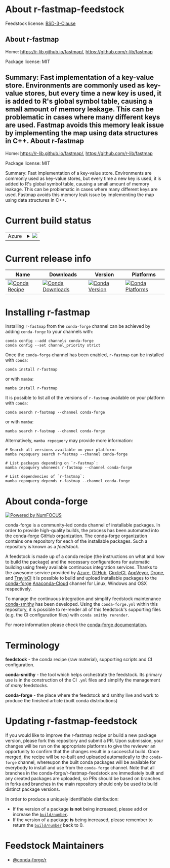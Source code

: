 About r-fastmap-feedstock
=========================

Feedstock license: [BSD-3-Clause](https://github.com/conda-forge/r-fastmap-feedstock/blob/main/LICENSE.txt)

About r-fastmap
---------------

Home: https://r-lib.github.io/fastmap/, https://github.com/r-lib/fastmap

Package license: MIT

Summary: Fast implementation of a key-value store. Environments are commonly used as key-value stores, but every time a new key is used, it is added to R's global symbol table, causing a small amount of memory leakage. This can be problematic in cases where many different keys are used. Fastmap avoids this memory leak issue by implementing the map using data structures in C++.
About r-fastmap
---------------

Home: https://r-lib.github.io/fastmap/, https://github.com/r-lib/fastmap

Package license: MIT

Summary: Fast implementation of a key-value store. Environments are commonly used as key-value stores, but every time a new key is used, it is added to R's global symbol table, causing a small amount of memory leakage. This can be problematic in cases where many different keys are used. Fastmap avoids this memory leak issue by implementing the map using data structures in C++.

Current build status
====================


<table>
    
  <tr>
    <td>Azure</td>
    <td>
      <details>
        <summary>
          <a href="https://dev.azure.com/conda-forge/feedstock-builds/_build/latest?definitionId=8093&branchName=main">
            <img src="https://dev.azure.com/conda-forge/feedstock-builds/_apis/build/status/r-fastmap-feedstock?branchName=main">
          </a>
        </summary>
        <table>
          <thead><tr><th>Variant</th><th>Status</th></tr></thead>
          <tbody><tr>
              <td>linux_64_r_base4.2</td>
              <td>
                <a href="https://dev.azure.com/conda-forge/feedstock-builds/_build/latest?definitionId=8093&branchName=main">
                  <img src="https://dev.azure.com/conda-forge/feedstock-builds/_apis/build/status/r-fastmap-feedstock?branchName=main&jobName=linux&configuration=linux%20linux_64_r_base4.2" alt="variant">
                </a>
              </td>
            </tr><tr>
              <td>linux_64_r_base4.3</td>
              <td>
                <a href="https://dev.azure.com/conda-forge/feedstock-builds/_build/latest?definitionId=8093&branchName=main">
                  <img src="https://dev.azure.com/conda-forge/feedstock-builds/_apis/build/status/r-fastmap-feedstock?branchName=main&jobName=linux&configuration=linux%20linux_64_r_base4.3" alt="variant">
                </a>
              </td>
            </tr><tr>
              <td>linux_aarch64_r_base4.2</td>
              <td>
                <a href="https://dev.azure.com/conda-forge/feedstock-builds/_build/latest?definitionId=8093&branchName=main">
                  <img src="https://dev.azure.com/conda-forge/feedstock-builds/_apis/build/status/r-fastmap-feedstock?branchName=main&jobName=linux&configuration=linux%20linux_aarch64_r_base4.2" alt="variant">
                </a>
              </td>
            </tr><tr>
              <td>linux_aarch64_r_base4.3</td>
              <td>
                <a href="https://dev.azure.com/conda-forge/feedstock-builds/_build/latest?definitionId=8093&branchName=main">
                  <img src="https://dev.azure.com/conda-forge/feedstock-builds/_apis/build/status/r-fastmap-feedstock?branchName=main&jobName=linux&configuration=linux%20linux_aarch64_r_base4.3" alt="variant">
                </a>
              </td>
            </tr><tr>
              <td>linux_ppc64le_r_base4.2</td>
              <td>
                <a href="https://dev.azure.com/conda-forge/feedstock-builds/_build/latest?definitionId=8093&branchName=main">
                  <img src="https://dev.azure.com/conda-forge/feedstock-builds/_apis/build/status/r-fastmap-feedstock?branchName=main&jobName=linux&configuration=linux%20linux_ppc64le_r_base4.2" alt="variant">
                </a>
              </td>
            </tr><tr>
              <td>linux_ppc64le_r_base4.3</td>
              <td>
                <a href="https://dev.azure.com/conda-forge/feedstock-builds/_build/latest?definitionId=8093&branchName=main">
                  <img src="https://dev.azure.com/conda-forge/feedstock-builds/_apis/build/status/r-fastmap-feedstock?branchName=main&jobName=linux&configuration=linux%20linux_ppc64le_r_base4.3" alt="variant">
                </a>
              </td>
            </tr><tr>
              <td>osx_64_r_base4.2</td>
              <td>
                <a href="https://dev.azure.com/conda-forge/feedstock-builds/_build/latest?definitionId=8093&branchName=main">
                  <img src="https://dev.azure.com/conda-forge/feedstock-builds/_apis/build/status/r-fastmap-feedstock?branchName=main&jobName=osx&configuration=osx%20osx_64_r_base4.2" alt="variant">
                </a>
              </td>
            </tr><tr>
              <td>osx_64_r_base4.3</td>
              <td>
                <a href="https://dev.azure.com/conda-forge/feedstock-builds/_build/latest?definitionId=8093&branchName=main">
                  <img src="https://dev.azure.com/conda-forge/feedstock-builds/_apis/build/status/r-fastmap-feedstock?branchName=main&jobName=osx&configuration=osx%20osx_64_r_base4.3" alt="variant">
                </a>
              </td>
            </tr><tr>
              <td>osx_arm64_r_base4.2</td>
              <td>
                <a href="https://dev.azure.com/conda-forge/feedstock-builds/_build/latest?definitionId=8093&branchName=main">
                  <img src="https://dev.azure.com/conda-forge/feedstock-builds/_apis/build/status/r-fastmap-feedstock?branchName=main&jobName=osx&configuration=osx%20osx_arm64_r_base4.2" alt="variant">
                </a>
              </td>
            </tr><tr>
              <td>osx_arm64_r_base4.3</td>
              <td>
                <a href="https://dev.azure.com/conda-forge/feedstock-builds/_build/latest?definitionId=8093&branchName=main">
                  <img src="https://dev.azure.com/conda-forge/feedstock-builds/_apis/build/status/r-fastmap-feedstock?branchName=main&jobName=osx&configuration=osx%20osx_arm64_r_base4.3" alt="variant">
                </a>
              </td>
            </tr><tr>
              <td>win_64</td>
              <td>
                <a href="https://dev.azure.com/conda-forge/feedstock-builds/_build/latest?definitionId=8093&branchName=main">
                  <img src="https://dev.azure.com/conda-forge/feedstock-builds/_apis/build/status/r-fastmap-feedstock?branchName=main&jobName=win&configuration=win%20win_64_" alt="variant">
                </a>
              </td>
            </tr>
          </tbody>
        </table>
      </details>
    </td>
  </tr>
</table>

Current release info
====================

| Name | Downloads | Version | Platforms |
| --- | --- | --- | --- |
| [![Conda Recipe](https://img.shields.io/badge/recipe-r--fastmap-green.svg)](https://anaconda.org/conda-forge/r-fastmap) | [![Conda Downloads](https://img.shields.io/conda/dn/conda-forge/r-fastmap.svg)](https://anaconda.org/conda-forge/r-fastmap) | [![Conda Version](https://img.shields.io/conda/vn/conda-forge/r-fastmap.svg)](https://anaconda.org/conda-forge/r-fastmap) | [![Conda Platforms](https://img.shields.io/conda/pn/conda-forge/r-fastmap.svg)](https://anaconda.org/conda-forge/r-fastmap) |

Installing r-fastmap
====================

Installing `r-fastmap` from the `conda-forge` channel can be achieved by adding `conda-forge` to your channels with:

```
conda config --add channels conda-forge
conda config --set channel_priority strict
```

Once the `conda-forge` channel has been enabled, `r-fastmap` can be installed with `conda`:

```
conda install r-fastmap
```

or with `mamba`:

```
mamba install r-fastmap
```

It is possible to list all of the versions of `r-fastmap` available on your platform with `conda`:

```
conda search r-fastmap --channel conda-forge
```

or with `mamba`:

```
mamba search r-fastmap --channel conda-forge
```

Alternatively, `mamba repoquery` may provide more information:

```
# Search all versions available on your platform:
mamba repoquery search r-fastmap --channel conda-forge

# List packages depending on `r-fastmap`:
mamba repoquery whoneeds r-fastmap --channel conda-forge

# List dependencies of `r-fastmap`:
mamba repoquery depends r-fastmap --channel conda-forge
```


About conda-forge
=================

[![Powered by
NumFOCUS](https://img.shields.io/badge/powered%20by-NumFOCUS-orange.svg?style=flat&colorA=E1523D&colorB=007D8A)](https://numfocus.org)

conda-forge is a community-led conda channel of installable packages.
In order to provide high-quality builds, the process has been automated into the
conda-forge GitHub organization. The conda-forge organization contains one repository
for each of the installable packages. Such a repository is known as a *feedstock*.

A feedstock is made up of a conda recipe (the instructions on what and how to build
the package) and the necessary configurations for automatic building using freely
available continuous integration services. Thanks to the awesome service provided by
[Azure](https://azure.microsoft.com/en-us/services/devops/), [GitHub](https://github.com/),
[CircleCI](https://circleci.com/), [AppVeyor](https://www.appveyor.com/),
[Drone](https://cloud.drone.io/welcome), and [TravisCI](https://travis-ci.com/)
it is possible to build and upload installable packages to the
[conda-forge](https://anaconda.org/conda-forge) [Anaconda-Cloud](https://anaconda.org/)
channel for Linux, Windows and OSX respectively.

To manage the continuous integration and simplify feedstock maintenance
[conda-smithy](https://github.com/conda-forge/conda-smithy) has been developed.
Using the ``conda-forge.yml`` within this repository, it is possible to re-render all of
this feedstock's supporting files (e.g. the CI configuration files) with ``conda smithy rerender``.

For more information please check the [conda-forge documentation](https://conda-forge.org/docs/).

Terminology
===========

**feedstock** - the conda recipe (raw material), supporting scripts and CI configuration.

**conda-smithy** - the tool which helps orchestrate the feedstock.
                   Its primary use is in the construction of the CI ``.yml`` files
                   and simplify the management of *many* feedstocks.

**conda-forge** - the place where the feedstock and smithy live and work to
                  produce the finished article (built conda distributions)


Updating r-fastmap-feedstock
============================

If you would like to improve the r-fastmap recipe or build a new
package version, please fork this repository and submit a PR. Upon submission,
your changes will be run on the appropriate platforms to give the reviewer an
opportunity to confirm that the changes result in a successful build. Once
merged, the recipe will be re-built and uploaded automatically to the
`conda-forge` channel, whereupon the built conda packages will be available for
everybody to install and use from the `conda-forge` channel.
Note that all branches in the conda-forge/r-fastmap-feedstock are
immediately built and any created packages are uploaded, so PRs should be based
on branches in forks and branches in the main repository should only be used to
build distinct package versions.

In order to produce a uniquely identifiable distribution:
 * If the version of a package **is not** being increased, please add or increase
   the [``build/number``](https://docs.conda.io/projects/conda-build/en/latest/resources/define-metadata.html#build-number-and-string).
 * If the version of a package **is** being increased, please remember to return
   the [``build/number``](https://docs.conda.io/projects/conda-build/en/latest/resources/define-metadata.html#build-number-and-string)
   back to 0.

Feedstock Maintainers
=====================

* [@conda-forge/r](https://github.com/conda-forge/r/)

